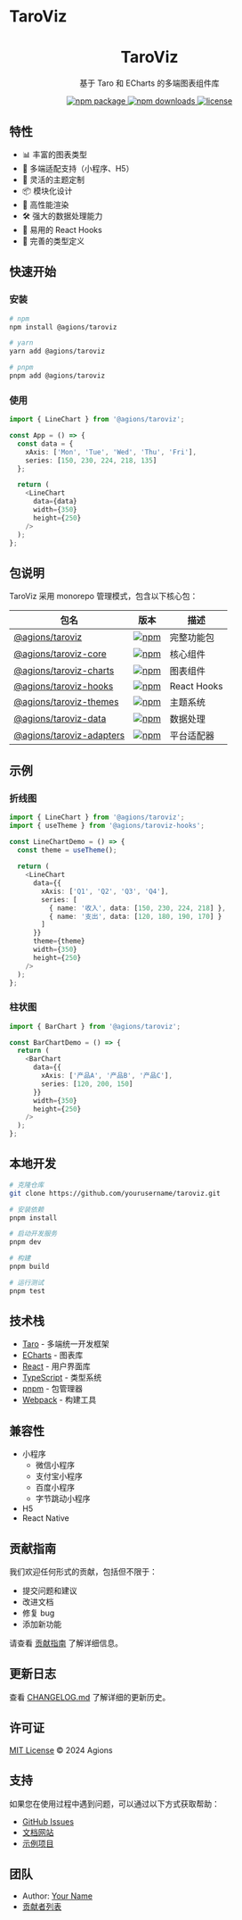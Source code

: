 # TaroViz

<div align="center">
  <h1>TaroViz</h1>
  <p>基于 Taro 和 ECharts 的多端图表组件库</p>
  <p>
    <a href="https://www.npmjs.com/package/@agions/taroviz">
      <img src="https://img.shields.io/npm/v/@agions/taroviz.svg" alt="npm package">
    </a>
    <a href="https://www.npmjs.com/package/@agions/taroviz">
      <img src="https://img.shields.io/npm/dm/@agions/taroviz.svg" alt="npm downloads">
    </a>
    <a href="https://github.com/yourusername/taroviz/blob/main/LICENSE">
      <img src="https://img.shields.io/npm/l/@agions/taroviz.svg" alt="license">
    </a>
  </p>
</div>

## 特性

- 📊 丰富的图表类型
- 📱 多端适配支持（小程序、H5）
- 🎨 灵活的主题定制
- 📦 模块化设计
- 🚀 高性能渲染
- 🛠️ 强大的数据处理能力
- 🎯 易用的 React Hooks
- 📖 完善的类型定义

## 快速开始

### 安装

```bash
# npm
npm install @agions/taroviz

# yarn
yarn add @agions/taroviz

# pnpm
pnpm add @agions/taroviz
```

### 使用

```typescript
import { LineChart } from '@agions/taroviz';

const App = () => {
  const data = {
    xAxis: ['Mon', 'Tue', 'Wed', 'Thu', 'Fri'],
    series: [150, 230, 224, 218, 135]
  };

  return (
    <LineChart
      data={data}
      width={350}
      height={250}
    />
  );
};
```

## 包说明

TaroViz 采用 monorepo 管理模式，包含以下核心包：

| 包名 | 版本 | 描述 |
|------|------|------|
| [@agions/taroviz](./packages/all) | [![npm](https://img.shields.io/npm/v/@agions/taroviz.svg)](https://www.npmjs.com/package/@agions/taroviz) | 完整功能包 |
| [@agions/taroviz-core](./packages/core) | [![npm](https://img.shields.io/npm/v/@agions/taroviz-core.svg)](https://www.npmjs.com/package/@agions/taroviz-core) | 核心组件 |
| [@agions/taroviz-charts](./packages/charts) | [![npm](https://img.shields.io/npm/v/@agions/taroviz-charts.svg)](https://www.npmjs.com/package/@agions/taroviz-charts) | 图表组件 |
| [@agions/taroviz-hooks](./packages/hooks) | [![npm](https://img.shields.io/npm/v/@agions/taroviz-hooks.svg)](https://www.npmjs.com/package/@agions/taroviz-hooks) | React Hooks |
| [@agions/taroviz-themes](./packages/themes) | [![npm](https://img.shields.io/npm/v/@agions/taroviz-themes.svg)](https://www.npmjs.com/package/@agions/taroviz-themes) | 主题系统 |
| [@agions/taroviz-data](./packages/data) | [![npm](https://img.shields.io/npm/v/@agions/taroviz-data.svg)](https://www.npmjs.com/package/@agions/taroviz-data) | 数据处理 |
| [@agions/taroviz-adapters](./packages/adapters) | [![npm](https://img.shields.io/npm/v/@agions/taroviz-adapters.svg)](https://www.npmjs.com/package/@agions/taroviz-adapters) | 平台适配器 |

## 示例

### 折线图

```typescript
import { LineChart } from '@agions/taroviz';
import { useTheme } from '@agions/taroviz-hooks';

const LineChartDemo = () => {
  const theme = useTheme();
  
  return (
    <LineChart
      data={{
        xAxis: ['Q1', 'Q2', 'Q3', 'Q4'],
        series: [
          { name: '收入', data: [150, 230, 224, 218] },
          { name: '支出', data: [120, 180, 190, 170] }
        ]
      }}
      theme={theme}
      width={350}
      height={250}
    />
  );
};
```

### 柱状图

```typescript
import { BarChart } from '@agions/taroviz';

const BarChartDemo = () => {
  return (
    <BarChart
      data={{
        xAxis: ['产品A', '产品B', '产品C'],
        series: [120, 200, 150]
      }}
      width={350}
      height={250}
    />
  );
};
```

## 本地开发

```bash
# 克隆仓库
git clone https://github.com/yourusername/taroviz.git

# 安装依赖
pnpm install

# 启动开发服务
pnpm dev

# 构建
pnpm build

# 运行测试
pnpm test
```

## 技术栈

- [Taro](https://taro.jd.com/) - 多端统一开发框架
- [ECharts](https://echarts.apache.org/zh/index.html) - 图表库
- [React](https://reactjs.org/) - 用户界面库
- [TypeScript](https://www.typescriptlang.org/) - 类型系统
- [pnpm](https://pnpm.io/) - 包管理器
- [Webpack](https://webpack.js.org/) - 构建工具

## 兼容性

- 小程序
  - 微信小程序
  - 支付宝小程序
  - 百度小程序
  - 字节跳动小程序
- H5
- React Native

## 贡献指南

我们欢迎任何形式的贡献，包括但不限于：

- 提交问题和建议
- 改进文档
- 修复 bug
- 添加新功能

请查看 [贡献指南](./CONTRIBUTING.md) 了解详细信息。

## 更新日志

查看 [CHANGELOG.md](./CHANGELOG.md) 了解详细的更新历史。

## 许可证

[MIT License](./LICENSE) © 2024 Agions

## 支持

如果您在使用过程中遇到问题，可以通过以下方式获取帮助：

- [GitHub Issues](https://github.com/yourusername/taroviz/issues)
- [文档网站](https://taroviz.dev)
- [示例项目](https://github.com/yourusername/taroviz-examples)

## 团队

- Author: [Your Name](https://github.com/yourusername)
- [贡献者列表](https://github.com/yourusername/taroviz/graphs/contributors)
